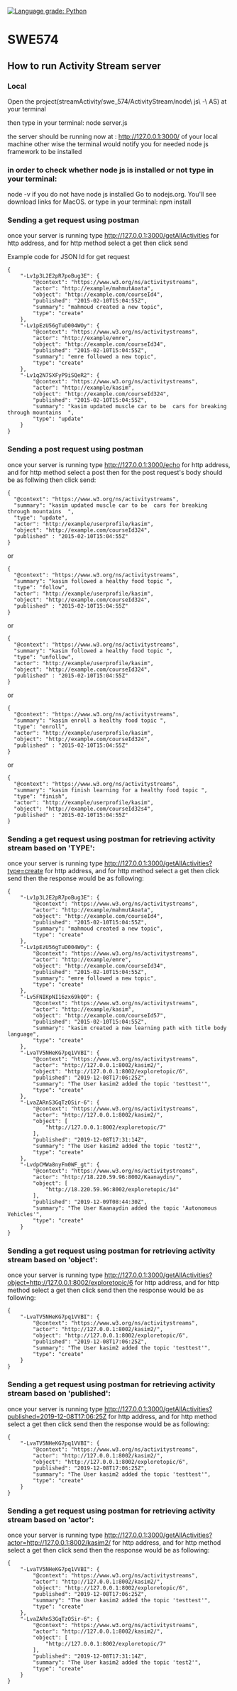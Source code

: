[![Language grade: Python](https://img.shields.io/lgtm/grade/python/g/kasimbozdag/swe_574.svg?logo=lgtm&logoWidth=18)](https://lgtm.com/projects/g/kasimbozdag/swe_574/context:python)

# SWE574

## How to run Activity Stream server 

### Local

Open the project(streamActivity/swe_574/ActivityStream/node\ js\ -\ AS) at your terminal

then type in your terminal: node server.js

the server should be running now at : http://127.0.0.1:3000/ of your local machine other wise the terminal would notify you for needed node js framework to be installed 

### in order to check whether node js is installed or not type in your terminal:
node -v
 if you do not have node js installed Go to nodejs.org. You'll see download links for MacOS.
 or type in your terminal: npm install

### Sending a get request using postman

once your server is running type http://127.0.0.1:3000/getAllActivities for http address, and for http method select a get then click send



Example code for JSON ld for get request

```
{
    "-Lv1p3L2E2pR7poBug3E": {
        "@context": "https://www.w3.org/ns/activitystreams",
        "actor": "http://example/mahmutAoata",
        "object": "http://example.com/courseId4",
        "published": "2015-02-10T15:04:55Z",
        "summary": "mahmoud created a new topic",
        "type": "create"
    },
    "-Lv1pEzU56gTuD004WOy": {
        "@context": "https://www.w3.org/ns/activitystreams",
        "actor": "http://example/emre",
        "object": "http://example.com/courseId34",
        "published": "2015-02-10T15:04:55Z",
        "summary": "emre followed a new topic",
        "type": "create"
    },
    "-Lv1q2N7SXFyP9iSQeR2": {
        "@context": "https://www.w3.org/ns/activitystreams",
        "actor": "http://example/kasim",
        "object": "http://example.com/courseId324",
        "published": "2015-02-10T15:04:55Z",
        "summary": "kasim updated muscle car to be  cars for breaking through mountains  ",
        "type": "update"
    }
}
```
### Sending a post request using postman
once your server is running type http://127.0.0.1:3000/echo for http address, and for http method select a post then for the post request's body should be as follwing then click send:


```
{
  "@context": "https://www.w3.org/ns/activitystreams",
  "summary": "kasim updated muscle car to be  cars for breaking through mountains  ",
  "type": "update",
  "actor": "http://example/userprofile/kasim",
  "object": "http://example.com/courseId324",
  "published" : "2015-02-10T15:04:55Z"
}
```
or 


```
{
  "@context": "https://www.w3.org/ns/activitystreams",
  "summary": "kasim followed a healthy food topic ",
  "type": "follow",
  "actor": "http://example/userprofile/kasim",
  "object": "http://example.com/courseId324",
  "published" : "2015-02-10T15:04:55Z"
}
```
or
```
{
  "@context": "https://www.w3.org/ns/activitystreams",
  "summary": "kasim followed a healthy food topic ",
  "type": "unfollow",
  "actor": "http://example/userprofile/kasim",
  "object": "http://example.com/courseId324",
  "published" : "2015-02-10T15:04:55Z"
}
```
or

```
{
  "@context": "https://www.w3.org/ns/activitystreams",
  "summary": "kasim enroll a healthy food topic ",
  "type": "enroll",
  "actor": "http://example/userprofile/kasim",
  "object": "http://example.com/courseId324",
  "published" : "2015-02-10T15:04:55Z"
}
```
or 
```
{
  "@context": "https://www.w3.org/ns/activitystreams",
  "summary": "kasim finish learning for a healthy food topic ",
  "type": "finish",
  "actor": "http://example/userprofile/kasim",
  "object": "http://example.com/courseId32s4",
  "published" : "2015-02-10T15:04:55Z"
}
```
### Sending a get request using postman for retrieving activity stream based on 'TYPE':

once your server is running type http://127.0.0.1:3000/getAllActivities?type=create for http address, and for http method select a get then click send then the response would be as following:

```
{
    "-Lv1p3L2E2pR7poBug3E": {
        "@context": "https://www.w3.org/ns/activitystreams",
        "actor": "http://example/mahmutAoata",
        "object": "http://example.com/courseId4",
        "published": "2015-02-10T15:04:55Z",
        "summary": "mahmoud created a new topic",
        "type": "create"
    },
    "-Lv1pEzU56gTuD004WOy": {
        "@context": "https://www.w3.org/ns/activitystreams",
        "actor": "http://example/emre",
        "object": "http://example.com/courseId34",
        "published": "2015-02-10T15:04:55Z",
        "summary": "emre followed a new topic",
        "type": "create"
    },
    "-Lv5FNIKpNI16zx69kQ0": {
        "@context": "https://www.w3.org/ns/activitystreams",
        "actor": "http://example/kasim",
        "object": "http://example.com/courseId57",
        "published": "2015-02-10T15:04:55Z",
        "summary": "kasim created a new learning path with title body language",
        "type": "create"
    },
    "-LvaTV5NHeKG7pq1VVBI": {
        "@context": "https://www.w3.org/ns/activitystreams",
        "actor": "http://127.0.0.1:8002/kasim2/",
        "object": "http://127.0.0.1:8002/exploretopic/6",
        "published": "2019-12-08T17:06:25Z",
        "summary": "The User kasim2 added the topic 'testtest'",
        "type": "create"
    },
    "-LvaZARnS3GqTzOSir-6": {
        "@context": "https://www.w3.org/ns/activitystreams",
        "actor": "http://127.0.0.1:8002/kasim2/",
        "object": [
            "http://127.0.0.1:8002/exploretopic/7"
        ],
        "published": "2019-12-08T17:31:14Z",
        "summary": "The User kasim2 added the topic 'test2'",
        "type": "create"
    },
    "-LvdpCMWa8nyFm0WF_gt": {
        "@context": "https://www.w3.org/ns/activitystreams",
        "actor": "http://18.220.59.96:8002/Kaanaydin/",
        "object": [
            "http://18.220.59.96:8002/exploretopic/14"
        ],
        "published": "2019-12-09T08:44:30Z",
        "summary": "The User Kaanaydin added the topic 'Autonomous Vehicles'",
        "type": "create"
    }
}
```
### Sending a get request using postman for retrieving activity stream based on 'object':

once your server is running type http://127.0.0.1:3000/getAllActivities?object=http://127.0.0.1:8002/exploretopic/6 for http address, and for http method select a get then click send then the response would be as following:

```
{
    "-LvaTV5NHeKG7pq1VVBI": {
        "@context": "https://www.w3.org/ns/activitystreams",
        "actor": "http://127.0.0.1:8002/kasim2/",
        "object": "http://127.0.0.1:8002/exploretopic/6",
        "published": "2019-12-08T17:06:25Z",
        "summary": "The User kasim2 added the topic 'testtest'",
        "type": "create"
    }
}
```
### Sending a get request using postman for retrieving activity stream based on 'published':

once your server is running type http://127.0.0.1:3000/getAllActivities?published=2019-12-08T17:06:25Z for http address, and for http method select a get then click send then the response would be as following:

```
{
    "-LvaTV5NHeKG7pq1VVBI": {
        "@context": "https://www.w3.org/ns/activitystreams",
        "actor": "http://127.0.0.1:8002/kasim2/",
        "object": "http://127.0.0.1:8002/exploretopic/6",
        "published": "2019-12-08T17:06:25Z",
        "summary": "The User kasim2 added the topic 'testtest'",
        "type": "create"
    }
}
```

### Sending a get request using postman for retrieving activity stream based on 'actor':

once your server is running type http://127.0.0.1:3000/getAllActivities?actor=http://127.0.0.1:8002/kasim2/ for http address, and for http method select a get then click send then the response would be as following:

```
{
    "-LvaTV5NHeKG7pq1VVBI": {
        "@context": "https://www.w3.org/ns/activitystreams",
        "actor": "http://127.0.0.1:8002/kasim2/",
        "object": "http://127.0.0.1:8002/exploretopic/6",
        "published": "2019-12-08T17:06:25Z",
        "summary": "The User kasim2 added the topic 'testtest'",
        "type": "create"
    },
    "-LvaZARnS3GqTzOSir-6": {
        "@context": "https://www.w3.org/ns/activitystreams",
        "actor": "http://127.0.0.1:8002/kasim2/",
        "object": [
            "http://127.0.0.1:8002/exploretopic/7"
        ],
        "published": "2019-12-08T17:31:14Z",
        "summary": "The User kasim2 added the topic 'test2'",
        "type": "create"
    }
}
```


